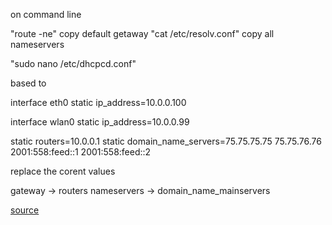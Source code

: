 on command line 

"route -ne" copy default getaway
"cat /etc/resolv.conf" copy all nameservers

"sudo nano /etc/dhcpcd.conf" 

based to 

interface eth0
static ip_address=10.0.0.100

interface wlan0
static ip_address=10.0.0.99

static routers=10.0.0.1
static domain_name_servers=75.75.75.75 75.75.76.76 2001:558:feed::1 2001:558:feed::2


replace the corent values 

gateway -> routers
nameservers -> domain_name_mainservers


 [source](https://www.youtube.com/watch?v=yd2hwce98Aw)

